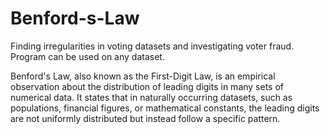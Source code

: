 # Benford-s-Law
Finding irregularities in voting datasets and investigating voter fraud. Program can be used on any dataset.

Benford's Law, also known as the First-Digit Law, is an empirical observation about the distribution of leading digits in many sets of numerical data. It states that in naturally occurring datasets, such as populations, financial figures, or mathematical constants, the leading digits are not uniformly distributed but instead follow a specific pattern.

